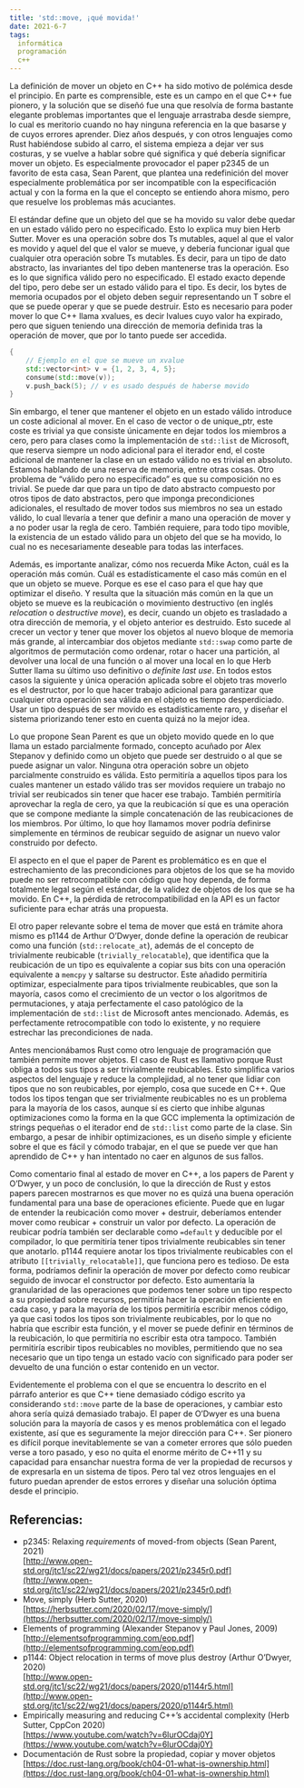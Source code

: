 ```yaml
---
title: 'std::move, ¡qué movida!'
date: 2021-6-7
tags:
  informática
  programación
  c++
---
```

La definición de mover un objeto en C++ ha sido motivo de polémica desde el principio. En parte es comprensible, este es un campo en el que C++ fue pionero, y la solución que se diseñó fue una que resolvía de forma bastante elegante problemas importantes que el lenguaje arrastraba desde siempre, lo cual es meritorio cuando no hay ninguna referencia en la que basarse y de cuyos errores aprender. Diez años después, y con otros lenguajes como Rust habiéndose subido al carro, el sistema empieza a dejar ver sus costuras, y se vuelve a hablar sobre qué significa y qué debería significar mover un objeto. Es especialmente provocador el paper p2345<ref id="1" /> de un favorito de esta casa, Sean Parent, que plantea una redefinición del mover especialmente problemática por ser incompatible con la especificación actual y con la forma en la que el concepto se entiendo ahora mismo, pero que resuelve los problemas más acuciantes.

El estándar define que un objeto del que se ha movido su valor debe quedar en un estado válido pero no especificado. Esto lo explica muy bien Herb Sutter<ref id="2" />. Mover es una operación sobre dos Ts mutables, aquel al que el valor es movido y aquel del que el valor se mueve, y debería funcionar igual que cualquier otra operación sobre Ts mutables. Es decir, para un tipo de dato abstracto, las invariantes del tipo deben mantenerse tras la operación. Eso es lo que significa válido pero no especificado. El estado exacto depende del tipo, pero debe ser un estado válido para el tipo. Es decir, los bytes de memoria ocupados por el objeto deben seguir representando un T sobre el que se puede operar y que se puede destruir. Esto es necesario para poder mover lo que C++ llama xvalues, es decir lvalues cuyo valor ha expirado, pero que siguen teniendo una dirección de memoria definida tras la operación de mover, que por lo tanto puede ser accedida.

```cpp
{
    // Ejemplo en el que se mueve un xvalue
    std::vector<int> v = {1, 2, 3, 4, 5};
    consume(std::move(v));
    v.push_back(5); // v es usado después de haberse movido
}
```

Sin embargo, el tener que mantener el objeto en un estado válido introduce un coste adicional al mover. En el caso de vector o de unique_ptr, este coste es trivial ya que consiste únicamente en dejar todos los miembros a cero, pero para clases como la implementación de `std::list` de Microsoft, que reserva siempre un nodo adicional para el iterador end, el coste adicional de mantener la clase en un estado válido no es trivial en absoluto. Estamos hablando de una reserva de memoria, entre otras cosas. Otro problema de “válido pero no especificado” es que su composición no es trivial. Se puede dar que para un tipo de dato abstracto compuesto por otros tipos de dato abstractos, pero que imponga precondiciones adicionales, el resultado de mover todos sus miembros no sea un estado válido, lo cual llevaría a tener que definir a mano una operación de mover y a no poder usar la regla de cero. También requiere, para todo tipo movible, la existencia de un estado válido para un objeto del que se ha movido, lo cual no es necesariamente deseable para todas las interfaces.

Además, es importante analizar, cómo nos recuerda Mike Acton, cuál es la operación más común. Cuál es estadísticamente el caso más común en el que un objeto se mueve. Porque es ese el caso para el que hay que optimizar el diseño. Y resulta que la situación más común en la que un objeto se mueve es la reubicación o movimiento destructivo (en inglés *relocation* o *destructive move*), es decir, cuando un objeto es trasladado a otra dirección de memoria, y el objeto anterior es destruido. Esto sucede al crecer un vector y tener que mover los objetos al nuevo bloque de memoria más grande, al intercambiar dos objetos mediante `std::swap` como parte de algoritmos de permutación como ordenar, rotar o hacer una partición, al devolver una local de una función o al mover una local en lo que Herb Sutter llama su último uso definitivo o *definite last use*<ref id="5" />. En todos estos casos la siguiente y única operación aplicada sobre el objeto tras moverlo es el destructor, por lo que hacer trabajo adicional para garantizar que cualquier otra operación sea válida en el objeto es tiempo desperdiciado. Usar un tipo después de ser movido es estadísticamente raro, y diseñar el sistema priorizando tener esto en cuenta quizá no la mejor idea.

Lo que propone Sean Parent es que un objeto movido quede en lo que llama un estado parcialmente formado, concepto acuñado por Alex Stepanov<ref id="3" /> y definido como un objeto que puede ser destruido o al que se puede asignar un valor. Ninguna otra operación sobre un objeto parcialmente construido es válida. Esto permitiría a aquellos tipos para los cuales mantener un estado válido tras ser movidos requiere un trabajo no trivial ser reubicados sin tener que hacer ese trabajo. También permitiría aprovechar la regla de cero, ya que la reubicación sí que es una operación que se compone mediante la simple concatenación de las reubicaciones de los miembros. Por último, lo que hoy llamamos mover podría definirse simplemente en términos de reubicar seguido de asignar un nuevo valor construido por defecto.

El aspecto en el que el paper de Parent es problemático es en que el estrechamiento de las precondiciones para objetos de los que se ha movido puede no ser retrocompatible con código que hoy dependa, de forma totalmente legal según el estándar, de la validez de objetos de los que se ha movido. En C++, la pérdida de retrocompatibilidad en la API es un factor suficiente para echar atrás una propuesta.

El otro paper relevante sobre el tema de mover que está en trámite ahora mismo es p1144 de Arthur O’Dwyer<ref id="4" />, donde define la operación de reubicar como una función (`std::relocate_at`), además de el concepto de trivialmente reubicable (`trivially_relocatable`), que identifica que la reubicación de un tipo es equivalente a copiar sus bits con una operación equivalente a `memcpy` y saltarse su destructor. Este añadido permitiría optimizar, especialmente para tipos trivialmente reubicables, que son la mayoría, casos como el crecimiento de un vector o los algoritmos de permutaciones, y ataja perfectamente el caso patológico de la implementación de `std::list` de Microsoft antes mencionado. Además, es perfectamente retrocompatible con todo lo existente, y no requiere estrechar las precondiciones de nada.

Antes mencionábamos Rust como otro lenguaje de programación que también permite mover objetos. El caso de Rust es llamativo porque Rust obliga a todos sus tipos a ser trivialmente reubicables<ref id="6" />. Esto simplifica varios aspectos del lenguaje y reduce la complejidad, al no tener que lidiar con tipos que no son reubicables, por ejemplo, cosa que sucede en C++. Que todos los tipos tengan que ser trivialmente reubicables no es un problema para la mayoría de los casos, aunque sí es cierto que inhibe algunas optimizaciones como la forma en la que GCC implementa la optimización de strings pequeñas o el iterador end de `std::list` como parte de la clase. Sin embargo, a pesar de inhibir optimizaciones, es un diseño simple y eficiente sobre el que es fácil y cómodo trabajar, en el que se puede ver que han aprendido de C++ y han intentado no caer en algunos de sus fallos.

Como comentario final al estado de mover en C++, a los papers de Parent y O’Dwyer, y un poco de conclusión, lo que la dirección de Rust y estos papers parecen mostrarnos es que mover no es quizá una buena operación fundamental para una base de operaciones eficiente. Puede que en lugar de entender la reubicación como mover + destruir, deberíamos entender mover como reubicar + construir un valor por defecto. La operación de reubicar podría también ser declarable como `=default` y deducible por el compilador, lo que permitiría tener tipos trivialmente reubicables sin tener que anotarlo. p1144 requiere anotar los tipos trivialmente reubicables con el atributo `[[trivially_relocatable]]`, que funciona pero es tedioso. De esta forma, podríamos definir la operación de mover por defecto como reubicar seguido de invocar el constructor por defecto. Esto aumentaría la granularidad de las operaciones que podemos tener sobre un tipo respecto a su propiedad sobre recursos, permitiría hacer la operación eficiente en cada caso, y para la mayoría de los tipos permitiría escribir menos código, ya que casi todos los tipos son trivialmente reubicables, por lo que no habría que escribir esta función, y el mover se puede definir en términos de la reubicación, lo que permitiría no escribir esta otra tampoco. También permitiría escribir tipos reubicables no movibles, permitiendo que no sea necesario que un tipo tenga un estado vacío con significado para poder ser devuelto de una función o estar contenido en un vector.

Evidentemente el problema con el que se encuentra lo descrito en el párrafo anterior es que C++ tiene demasiado código escrito ya considerando `std::move` parte de la base de operaciones, y cambiar esto ahora sería quizá demasiado trabajo. El paper de O’Dwyer es una buena solución para la mayoría de casos y es menos problemática con el legado existente, así que es seguramente la mejor dirección para C++. Ser pionero es difícil porque inevitablemente se van a cometer errores que sólo pueden verse a toro pasado, y eso no quita el enorme mérito de C++11 y su capacidad para ensanchar nuestra forma de ver la propiedad de recursos y de expresarla en un sistema de tipos. Pero tal vez otros lenguajes en el futuro puedan aprender de estos errores y diseñar una solución óptima desde el principio.

## Referencias:

- <footnote id="1" /> p2345: Relaxing *requirements* of moved-from objects (Sean Parent, 2021)  
[http://www.open-std.org/jtc1/sc22/wg21/docs/papers/2021/p2345r0.pdf](http://www.open-std.org/jtc1/sc22/wg21/docs/papers/2021/p2345r0.pdf)
- <footnote id="2" /> Move, simply (Herb Sutter, 2020)  
[https://herbsutter.com/2020/02/17/move-simply/](https://herbsutter.com/2020/02/17/move-simply/)
- <footnote id="3" /> Elements of programming (Alexander Stepanov y Paul Jones, 2009)  
[http://elementsofprogramming.com/eop.pdf](http://elementsofprogramming.com/eop.pdf)
- <footnote id="4" /> p1144: Object relocation in terms of move plus destroy (Arthur O’Dwyer, 2020)  
[http://www.open-std.org/jtc1/sc22/wg21/docs/papers/2020/p1144r5.html](http://www.open-std.org/jtc1/sc22/wg21/docs/papers/2020/p1144r5.html)
- <footnote id="5" /> Empirically measuring and reducing C++’s accidental complexity (Herb Sutter, CppCon 2020)  
[https://www.youtube.com/watch?v=6lurOCdaj0Y](https://www.youtube.com/watch?v=6lurOCdaj0Y)
- <footnote id="6" /> Documentación de Rust sobre la propiedad, copiar y mover objetos  
[https://doc.rust-lang.org/book/ch04-01-what-is-ownership.html](https://doc.rust-lang.org/book/ch04-01-what-is-ownership.html)

